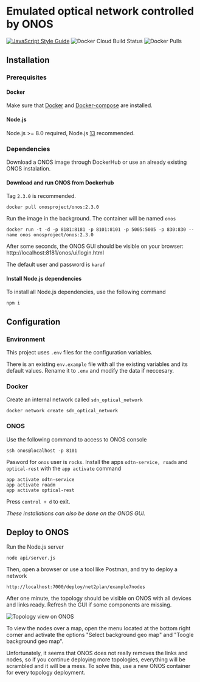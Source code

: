 #  Emulated optical network controlled by ONOS
[![JavaScript Style Guide](https://img.shields.io/badge/code_style-standard-brightgreen.svg?style=for-the-badge)](https://standardjs.com) ![Docker Cloud Build Status](https://img.shields.io/docker/cloud/build/ignacioxyz/sdn_optical_network?style=for-the-badge) ![Docker Pulls](https://img.shields.io/docker/pulls/ignacioxyz/sdn_optical_network?style=for-the-badge)

## Installation

### Prerequisites
#### Docker
Make sure that [Docker](https://docs.docker.com/install/#supported-platforms) and [Docker-compose](https://docs.docker.com/compose/install/) are installed.

#### Node.js
Node.js >= 8.0 required, Node.js [13](https://nodejs.org/en/download/) recommended.

### Dependencies
Download a ONOS image through DockerHub or use an already existing ONOS instalation.

#### Download and run ONOS from Dockerhub 
Tag `2.3.0` is recommended.
```
docker pull onosproject/onos:2.3.0
```
Run the image in the background. The container will be named `onos`
```
docker run -t -d -p 8181:8181 -p 8101:8101 -p 5005:5005 -p 830:830 --name onos onosproject/onos:2.3.0
```
After some seconds, the ONOS GUI should be visible on your browser: http://localhost:8181/onos/ui/login.html

The default user and password is `karaf`

#### Install Node.js dependencies
To install all Node.js dependencies, use the following command
```
npm i
```

## Configuration
### Environment
This project uses `.env` files for the configuration variables.

There is an existing `env.example` file with all the existing variables and its default values.
Rename it to `.env` and modify the data if neccesary.
### Docker
Create an internal network called `sdn_optical_network`
```
docker network create sdn_optical_network
```

### ONOS
Use the following command to access to ONOS console
```
ssh onos@localhost -p 8101
```
Pasword for `onos` user is `rocks`.
Install the apps `odtn-service, roadm` and `optical-rest` with the `app activate` command
```
app activate odtn-service
app activate roadm
app activate optical-rest
```
Press `control + d` to exit.

_These installations can also be done on the ONOS GUI._

## Deploy to ONOS
Run the Node.js server
```
node api/server.js
```
Then, open a browser or use a tool like Postman, and try to deploy a network
```
http://localhost:7000/deploy/net2plan/example7nodes
````
After one minute, the topology should be visible on ONOS with all devices and links ready. Refresh the GUI if some components are missing.

![Topology view on ONOS](https://i.imgur.com/HakU5ux.jpg)

To view the nodes over a map, open the menu located at the bottom right corner and activate the options "Select background geo map" and "Toogle background geo map".

Unfortunately, it seems that ONOS does not really removes the links and nodes, so if you continue deploying more topologies, everything will be scrambled and it will be a mess.
To solve this, use a new ONOS container for every topology deployment.